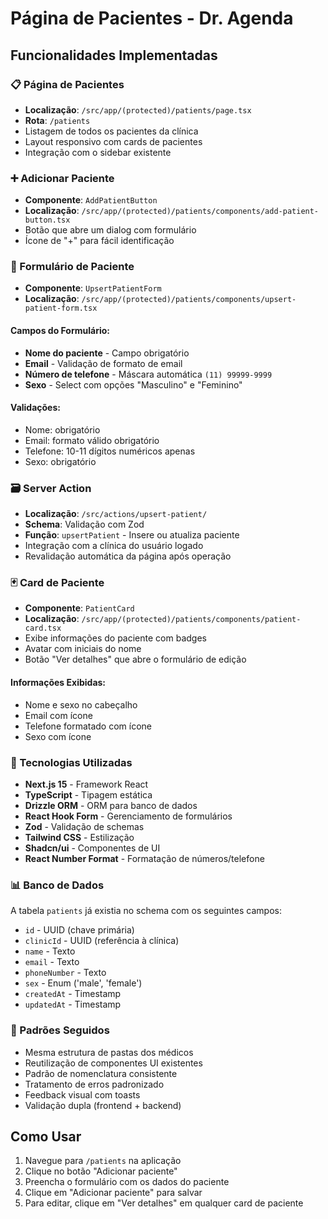 # Página de Pacientes - Dr. Agenda

## Funcionalidades Implementadas

### 📋 Página de Pacientes

- **Localização**: `/src/app/(protected)/patients/page.tsx`
- **Rota**: `/patients`
- Listagem de todos os pacientes da clínica
- Layout responsivo com cards de pacientes
- Integração com o sidebar existente

### ➕ Adicionar Paciente

- **Componente**: `AddPatientButton`
- **Localização**: `/src/app/(protected)/patients/components/add-patient-button.tsx`
- Botão que abre um dialog com formulário
- Ícone de "+" para fácil identificação

### 📝 Formulário de Paciente

- **Componente**: `UpsertPatientForm`
- **Localização**: `/src/app/(protected)/patients/components/upsert-patient-form.tsx`

#### Campos do Formulário:

- **Nome do paciente** - Campo obrigatório
- **Email** - Validação de formato de email
- **Número de telefone** - Máscara automática `(11) 99999-9999`
- **Sexo** - Select com opções "Masculino" e "Feminino"

#### Validações:

- Nome: obrigatório
- Email: formato válido obrigatório
- Telefone: 10-11 dígitos numéricos apenas
- Sexo: obrigatório

### 🗃️ Server Action

- **Localização**: `/src/actions/upsert-patient/`
- **Schema**: Validação com Zod
- **Função**: `upsertPatient` - Insere ou atualiza paciente
- Integração com a clínica do usuário logado
- Revalidação automática da página após operação

### 🃏 Card de Paciente

- **Componente**: `PatientCard`
- **Localização**: `/src/app/(protected)/patients/components/patient-card.tsx`
- Exibe informações do paciente com badges
- Avatar com iniciais do nome
- Botão "Ver detalhes" que abre o formulário de edição

#### Informações Exibidas:

- Nome e sexo no cabeçalho
- Email com ícone
- Telefone formatado com ícone
- Sexo com ícone

### 🔧 Tecnologias Utilizadas

- **Next.js 15** - Framework React
- **TypeScript** - Tipagem estática
- **Drizzle ORM** - ORM para banco de dados
- **React Hook Form** - Gerenciamento de formulários
- **Zod** - Validação de schemas
- **Tailwind CSS** - Estilização
- **Shadcn/ui** - Componentes de UI
- **React Number Format** - Formatação de números/telefone

### 📊 Banco de Dados

A tabela `patients` já existia no schema com os seguintes campos:

- `id` - UUID (chave primária)
- `clinicId` - UUID (referência à clínica)
- `name` - Texto
- `email` - Texto
- `phoneNumber` - Texto
- `sex` - Enum ('male', 'female')
- `createdAt` - Timestamp
- `updatedAt` - Timestamp

### 🎯 Padrões Seguidos

- Mesma estrutura de pastas dos médicos
- Reutilização de componentes UI existentes
- Padrão de nomenclatura consistente
- Tratamento de erros padronizado
- Feedback visual com toasts
- Validação dupla (frontend + backend)

## Como Usar

1. Navegue para `/patients` na aplicação
2. Clique no botão "Adicionar paciente"
3. Preencha o formulário com os dados do paciente
4. Clique em "Adicionar paciente" para salvar
5. Para editar, clique em "Ver detalhes" em qualquer card de paciente
